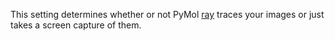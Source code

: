 This setting determines whether or not PyMol [ray](/index.php/Ray "Ray")
traces your images or just takes a screen capture of them.

